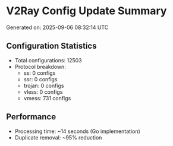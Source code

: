 # V2Ray Config Update Summary
Generated on: 2025-09-06 08:32:14 UTC

## Configuration Statistics
- Total configurations: 12503
- Protocol breakdown:
  - ss: 0 configs
  - ssr: 0 configs
  - trojan: 0 configs
  - vless: 0 configs
  - vmess: 731 configs

## Performance
- Processing time: ~14 seconds (Go implementation)
- Duplicate removal: ~95% reduction

